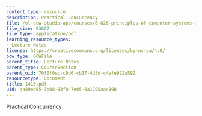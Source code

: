 ```yaml
---
content_type: resource
description: Practical Concurrency
file: /ol-ocw-studio-app/courses/6-826-principles-of-computer-systems-spring-2002/aa89ed053b0883f07e056a1795aaa89b_1416.pdf
file_size: 93627
file_type: application/pdf
learning_resource_types:
- Lecture Notes
license: https://creativecommons.org/licenses/by-nc-sa/4.0/
ocw_type: OCWFile
parent_title: Lecture Notes
parent_type: CourseSection
parent_uid: 70f0f0ec-c9d6-cb17-4d3d-c4efe922a592
resourcetype: Document
title: 1416.pdf
uid: aa89ed05-3b08-83f0-7e05-6a1795aaa89b
---
```

Practical Concurrency